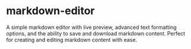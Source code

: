 # markdown-editor
A simple markdown editor with live preview, advanced text formatting options, and the ability to save and download markdown content. Perfect for creating and editing markdown content with ease.
